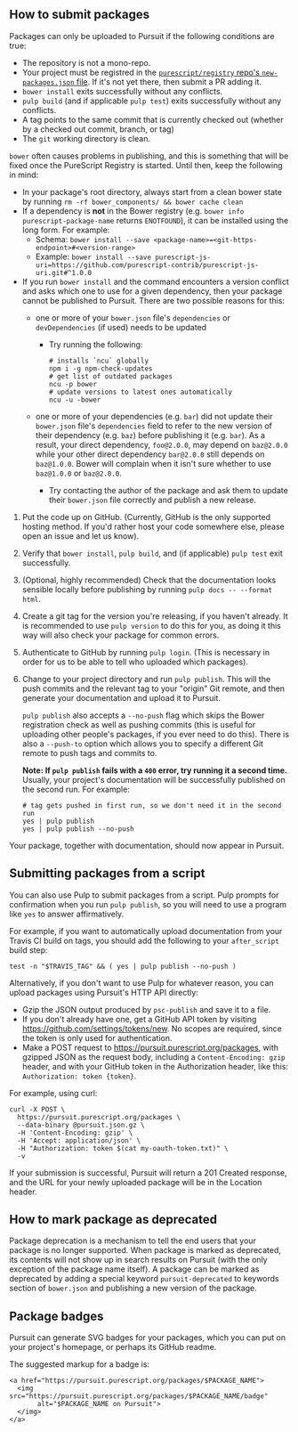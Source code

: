 ## <a name="submitting-packages"></a>How to submit packages

Packages can only be uploaded to Pursuit if the following conditions are true:
- The repository is not a mono-repo.
- Your project must be registred in the [`purescript/registry` repo's `new-packages.json` file](https://github.com/purescript/registry/blob/master/new-packages.json). If it's not yet there, then submit a PR adding it.
- `bower install` exits successfully without any conflicts.
- `pulp build` (and if applicable `pulp test`) exits successfully without any conflicts.
- A tag points to the same commit that is currently checked out (whether by a checked out commit, branch, or tag)
- The `git` working directory is clean.

`bower` often causes problems in publishing, and this is something that will be fixed once the PureScript Registry is started. Until then, keep the following in mind:
- In your package's root directory, always start from a clean bower state by running `rm -rf bower_components/ && bower cache clean`
- If a dependency is **not** in the Bower registry (e.g. `bower info purescript-package-name` returns `ENOTFOUND`), it can be installed using the long form. For example:
    - Schema: `bower install --save <package-name>=<git-https-endpoint>#<version-range>`
    - Example: `bower install --save purescript-js-uri=https://github.com/purescript-contrib/purescript-js-uri.git#^1.0.0`
- If you run `bower install` and the command encounters a version conflict and asks which one to use for a given dependency, then your package cannot be published to Pursuit. There are two possible reasons for this:
    - one or more of your `bower.json` file's `dependencies` or `devDependencies` (if used) needs to be updated
        - Try running the following:

          ```
          # installs `ncu` globally
          npm i -g npm-check-updates
          # get list of outdated packages
          ncu -p bower
          # update versions to latest ones automatically
          ncu -u -bower
          ```

    - one or more of your dependencies (e.g. `bar`) did not update their `bower.json` file's `dependencies` field to refer to the new version of their dependency (e.g. `baz`) before publishing it (e.g. `bar`). As a result, your direct dependency, `foo@2.0.0`, may depend on `baz@2.0.0` while your other direct dependency `bar@2.0.0` still depends on `baz@1.0.0`. Bower will complain when it isn't sure whether to use `baz@1.0.0` or `baz@2.0.0`.
        - Try contacting the author of the package and ask them to update their `bower.json` file correctly and publish a new release.

1. Put the code up on GitHub. (Currently, GitHub is the only supported hosting method. If you'd rather host your code somewhere else, please open an issue and let us know).

2. Verify that `bower install`, `pulp build`, and (if applicable) `pulp test` exit successfully.

3. (Optional, highly recommended) Check that the documentation looks sensible locally before publishing by running `pulp docs -- --format html`.

4. Create a git tag for the version you're releasing, if you haven't already. It is recommended to use `pulp version` to do this for you, as doing it this way will also check your package for common errors.

5. Authenticate to GitHub by running `pulp login`. (This is necessary in order for us to be able to tell who uploaded which packages).

6. Change to your project directory and run `pulp publish`. This will the push commits and the relevant tag to your "origin" Git remote, and then generate your documentation and upload it to Pursuit.

    `pulp publish` also accepts a `--no-push` flag which skips the Bower registration check as well as pushing commits (this is useful for uploading other people's packages, if you ever need to do this). There is also a `--push-to` option which allows you to specify a different Git remote to push tags and commits to.

    **Note: If `pulp publish` fails with a `400` error, try running it a second time.** Usually, your project's documentation will be successfully published on the second run. For example:

    ```
    # tag gets pushed in first run, so we don't need it in the second run
    yes | pulp publish
    yes | pulp publish --no-push
    ```


Your package, together with documentation, should now appear in Pursuit.

## <a name="submit-automated"></a>Submitting packages from a script

You can also use Pulp to submit packages from a script. Pulp prompts for confirmation when you run `pulp publish`, so you will need to use a program like `yes` to answer affirmatively.

For example, if you want to automatically upload documentation from your Travis CI build on tags, you should add the following to your `after_script` build step:

`test -n "$TRAVIS_TAG" && ( yes | pulp publish --no-push )`

Alternatively, if you don't want to use Pulp for whatever reason, you can upload packages using Pursuit's HTTP API directly:

- Gzip the JSON output produced by `psc-publish` and save it to a file.
- If you don't already have one, get a GitHub API token by visiting <https://github.com/settings/tokens/new>. No scopes are required, since the token is only used for authentication.
- Make a POST request to https://pursuit.purescript.org/packages, with gzipped JSON as the request body, including a `Content-Encoding: gzip` header, and with your GitHub token in the Authorization header, like this: `Authorization: token {token}`.

For example, using curl:

```
curl -X POST \
  https://pursuit.purescript.org/packages \
  --data-binary @pursuit.json.gz \
  -H 'Content-Encoding: gzip' \
  -H 'Accept: application/json' \
  -H "Authorization: token $(cat my-oauth-token.txt)" \
  -v
```

If your submission is successful, Pursuit will return a 201 Created response, and the URL for your newly uploaded package will be in the Location header.

## <a name="package-deprecation"></a>How to mark package as deprecated

Package deprecation is a mechanism to tell the end users that your package is no longer supported. When package is marked as deprecated, its contents will not show up in search results on Pursuit (with the only exception of the package name itself). A package can be marked as deprecated by adding a special keyword `pursuit-deprecated` to keywords section of `bower.json` and publishing a new version of the package.

## <a name="package-badges"></a>Package badges

Pursuit can generate SVG badges for your packages, which you can put on your project's homepage, or perhaps its GitHub readme.

The suggested markup for a badge is:

```
<a href="https://pursuit.purescript.org/packages/$PACKAGE_NAME">
  <img src="https://pursuit.purescript.org/packages/$PACKAGE_NAME/badge"
       alt="$PACKAGE_NAME on Pursuit">
  </img>
</a>
```
